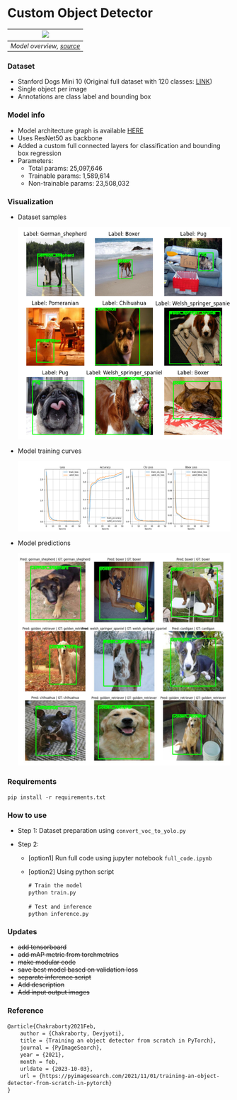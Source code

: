 # Custom Object Detector



| <img src="https://github.com/kvnptl/object_detection/assets/47410011/0f18ef34-eb90-4791-9ac7-7f6bbce8a3ae" width="500">|
|:--:| 
| *Model overview, [source](https://pyimagesearch.com/2021/11/01/training-an-object-detector-from-scratch-in-pytorch/)* |

### Dataset
- Stanford Dogs Mini 10 (Original full dataset with 120 classes: [LINK](http://vision.stanford.edu/aditya86/ImageNetDogs/))
- Single object per image
- Annotations are class label and bounding box

### Model info

- Model architecture graph is available [HERE](https://github.com/kvnptl/object_detection/blob/main/custom_object_detector/images/customDetector.gv.png)
- Uses ResNet50 as backbone
- Added a custom full connected layers for classification and bounding box regression
- Parameters:
    - Total params: 25,097,646
    - Trainable params: 1,589,614
    - Non-trainable params: 23,508,032

### Visualization

- Dataset samples

    <img src="images/visualize_dataset.png" width="500">

- Model training curves

    <img src="images/loss_acc_curves.png" width="600">

- Model predictions

    <img src="images/output_test_pred.png" width="500">



### Requirements

```shell
pip install -r requirements.txt
```

### How to use

- Step 1: Dataset preparation using `convert_voc_to_yolo.py`

- Step 2: 
    - [option1] Run full code using jupyter notebook `full_code.ipynb`

    - [option2] Using python script
    
        ```shell
        # Train the model
        python train.py

        # Test and inference
        python inference.py 
        ```

### Updates

- ~~add tensorboard~~
- ~~add mAP metric from torchmetrics~~
- ~~make modular code~~
- ~~save best model based on validation loss~~
- ~~separate inference script~~
- ~~Add description~~
- ~~Add input output images~~

### Reference
```
@article{Chakraborty2021Feb,
	author = {Chakraborty, Devjyoti},
	title = {Training an object detector from scratch in PyTorch},
	journal = {PyImageSearch},
	year = {2021},
	month = feb,
	urldate = {2023-10-03},
	url = {https://pyimagesearch.com/2021/11/01/training-an-object-detector-from-scratch-in-pytorch}
}
```
